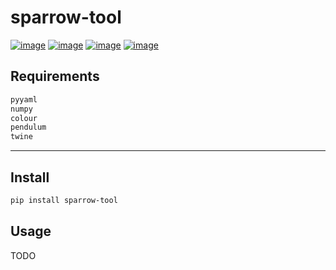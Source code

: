 # sparrow-tool
[![image](https://img.shields.io/badge/Pypi-0.1.6-green.svg)](https://pypi.org/project/sparrow-tool)
[![image](https://img.shields.io/badge/python-3.6+-blue.svg)](https://www.python.org/)
[![image](https://img.shields.io/badge/license-GNU_GPL--v3-blue.svg)](LICENSE)
[![image](https://img.shields.io/badge/author-kunyuan-orange.svg?style=flat-square&logo=appveyor)](https://github.com/beidongjiedeguang)

## Requirements
```python
pyyaml
numpy
colour
pendulum
twine
```

-------------------------
## Install
```bash
pip install sparrow-tool
```

## Usage
TODO